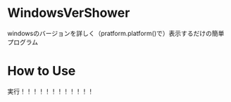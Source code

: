# WindowsVerShower
windowsのバージョンを詳しく（pratform.platform()で）表示するだけの簡単プログラム

# How to Use
実行！！！！！！！！！！！！

